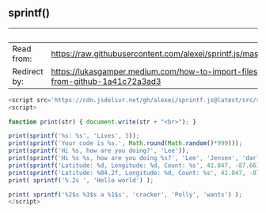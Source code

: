 
## sprintf()

&nbsp;|&nbsp;
---|---
Read from:		| https://raw.githubusercontent.com/alexei/sprintf.js/master/src/sprintf.js
Redirect by:	| https://lukasgamper.medium.com/how-to-import-files-directly-from-github-1a41c72a3ad3

```javascript
<script src='https://cdn.jsdelivr.net/gh/alexei/sprintf.js@latest/src/sprintf.js'></script>
<script>

function print(str) { document.write(str + "<br>"); }

print(sprintf('%s: %s', 'Lives', 3));
print(sprintf('Your code is %s.', Math.round(Math.random()*999)));
print(sprintf('Hi %s, how are you doing?', 'Lee'));
print(sprintf('Hi %s %s, how are you doing %s?', 'Lee', 'Jensen', 'darling'));
print(sprintf('Latitude: %d, Longitude: %d, Count: %s', 41.847, -87.661, 'two'));
print(sprintf('Latitude: %04.2f, Longitude: %d, Count: %s', 41.847, -87.661, 'two'));
print( sprintf('%.2s ', 'Hello world') );

print( sprintf('%2$s %3$s a %1$s', 'cracker', 'Polly', 'wants') );
</script>
```
